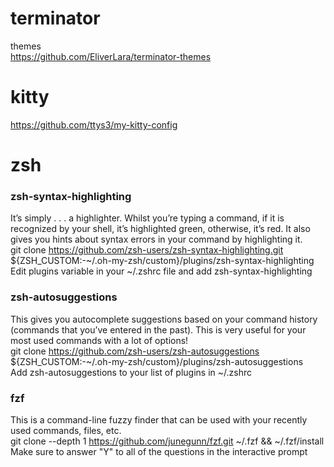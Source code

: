 # terminator  

themes  
https://github.com/EliverLara/terminator-themes  

# kitty

https://github.com/ttys3/my-kitty-config

# zsh  

### zsh-syntax-highlighting  
It’s simply . . . a highlighter. Whilst you’re typing a command, if it is recognized by your shell, it’s highlighted green, otherwise, it’s red. It also gives you hints about syntax errors in your command by highlighting it.  
git clone https://github.com/zsh-users/zsh-syntax-highlighting.git ${ZSH_CUSTOM:-~/.oh-my-zsh/custom}/plugins/zsh-syntax-highlighting  
Edit plugins variable in your ~/.zshrc file and add zsh-syntax-highlighting  

### zsh-autosuggestions  
This gives you autocomplete suggestions based on your command history (commands that you’ve entered in the past). This is very useful for your most used commands with a lot of options!  
git clone https://github.com/zsh-users/zsh-autosuggestions ${ZSH_CUSTOM:-~/.oh-my-zsh/custom}/plugins/zsh-autosuggestions  
Add zsh-autosuggestions to your list of plugins in ~/.zshrc  

### fzf  
This is a command-line fuzzy finder that can be used with your recently used commands, files, etc.  
git clone --depth 1 https://github.com/junegunn/fzf.git ~/.fzf && ~/.fzf/install  
Make sure to answer "Y" to all of the questions in the interactive prompt
